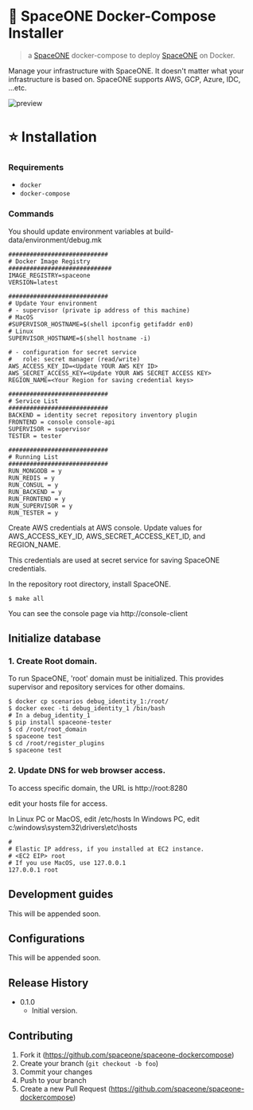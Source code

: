# 🚀 SpaceONE Docker-Compose Installer

> a [SpaceONE](https://github.com/spaceone-dev) docker-compose to deploy [SpaceONE](https://github.com/spaceone-dev) on Docker. 

Manage your infrastructure with SpaceONE. It doesn't matter what your infrastructure is based on. SpaceONE supports AWS, GCP, Azure, IDC, ...etc.

![preview](https://helm.stargate.spaceone.dev/media/preview.png)

# ⭐️ Installation

### Requirements

* `docker`
* `docker-compose` 

### Commands

You should update environment variables at build-data/environment/debug.mk

```
############################
# Docker Image Registry
#############################
IMAGE_REGISTRY=spaceone
VERSION=latest

############################
# Update Your environment
# - supervisor (private ip address of this machine)
# MacOS
#SUPERVISOR_HOSTNAME=$(shell ipconfig getifaddr en0)
# Linux
SUPERVISOR_HOSTNAME=$(shell hostname -i)

# - configuration for secret service
#   role: secret manager (read/write)
AWS_ACCESS_KEY_ID=<Update YOUR AWS KEY ID>
AWS_SECRET_ACCESS_KEY=<Update YOUR AWS SECRET ACCESS KEY>
REGION_NAME=<Your Region for saving credential keys>

############################
# Service List
############################
BACKEND = identity secret repository inventory plugin
FRONTEND = console console-api
SUPERVISOR = supervisor
TESTER = tester

############################
# Running List
############################
RUN_MONGODB = y
RUN_REDIS = y
RUN_CONSUL = y
RUN_BACKEND = y
RUN_FRONTEND = y
RUN_SUPERVISOR = y
RUN_TESTER = y
```

Create AWS credentials at AWS console.
Update values for AWS_ACCESS_KEY_ID, AWS_SECRET_ACCESS_KET_ID, and REGION_NAME.

This credentials are used at secret service for saving SpaceONE credentials.


In the repository root directory, install SpaceONE.

```
$ make all
```

You can see the console page via http://console-client

## Initialize database

### 1. Create Root domain.

To run SpaceONE, 'root' domain must be initialized. This provides supervisor and repository services for other domains.

```
$ docker cp scenarios debug_identity_1:/root/
$ docker exec -ti debug_identity_1 /bin/bash
# In a debug_identity_1
$ pip install spaceone-tester
$ cd /root/root_domain
$ spaceone test
$ cd /root/register_plugins
$ spaceone test
```

### 2. Update DNS for web browser access.

To access specific domain, the URL is http://root:8280

edit your hosts file for access.

In Linux PC or MacOS, edit /etc/hosts
In Windows PC, edit c:\windows\system32\drivers\etc\hosts

```
#
# Elastic IP address, if you installed at EC2 instance.
# <EC2 EIP> root
# If you use MacOS, use 127.0.0.1
127.0.0.1 root
```

## Development guides

This will be appended soon.

## Configurations

This will be appended soon.

## Release History

- 0.1.0
  - Initial version.

## Contributing

1. Fork it (https://github.com/spaceone/spaceone-dockercompose)
2. Create your branch (`git checkout -b foo`)
3. Commit your changes
4. Push to your branch
5. Create a new Pull Request (https://github.com/spaceone/spaceone-dockercompose)

